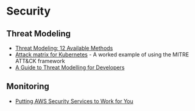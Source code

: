 # Security


## Threat Modeling

  * [Threat Modeling: 12 Available Methods ](https://insights.sei.cmu.edu/sei_blog/2018/12/threat-modeling-12-available-methods.html)
  * [Attack matrix for Kubernetes](https://www.microsoft.com/security/blog/2020/04/02/attack-matrix-kubernetes/) - A worked example of using the MITRE ATT&CK framework
  * [A Guide to Threat Modelling for Developers](https://martinfowler.com/articles/agile-threat-modelling.html)

## Monitoring

  * [Putting AWS Security Services to Work for You](https://aws.amazon.com/blogs/aws/aws-heroes-putting-aws-security-services-to-work-for-you/)

